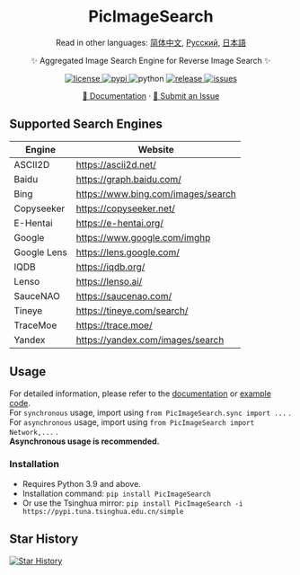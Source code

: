 <div align="center">

# PicImageSearch

Read in other languages: [简体中文](docs/zh/README.zh-CN.md), [Русский](docs/ru/README.ru-RU.md), [日本語](docs/ja/README.ja-JP.md)

✨ Aggregated Image Search Engine for Reverse Image Search ✨

<a href="https://raw.githubusercontent.com/kitUIN/PicImageSearch/master/LICENSE">
    <img src="https://img.shields.io/github/license/kitUIN/PicImageSearch" alt="license">
</a>
<a href="https://pypi.python.org/pypi/PicImageSearch">
    <img src="https://img.shields.io/pypi/v/PicImageSearch" alt="pypi">
</a>
<img src="https://img.shields.io/badge/python-3.9+-blue" alt="python">
<a href="https://github.com/kitUIN/PicImageSearch/releases">
    <img src="https://img.shields.io/github/v/release/kitUIN/PicImageSearch" alt="release">
</a>
<a href="https://github.com/kitUIN/PicImageSearch/issues">
    <img src="https://img.shields.io/github/issues/kitUIN/PicImageSearch" alt="issues">
</a>

<a href="https://pic-image-search.kituin.fun/">📖 Documentation</a>
·
<a href="https://github.com/kitUIN/PicImageSearch/issues/new">🐛 Submit an Issue</a>

</div>

## Supported Search Engines

| Engine      | Website                              |
|-------------|--------------------------------------|
| ASCII2D     | <https://ascii2d.net/>               |
| Baidu       | <https://graph.baidu.com/>           |
| Bing        | <https://www.bing.com/images/search> |
| Copyseeker  | <https://copyseeker.net/>            |
| E-Hentai    | <https://e-hentai.org/>              |
| Google      | <https://www.google.com/imghp>       |
| Google Lens | <https://lens.google.com/>           |
| IQDB        | <https://iqdb.org/>                  |
| Lenso       | <https://lenso.ai/>                  |
| SauceNAO    | <https://saucenao.com/>              |
| Tineye      | <https://tineye.com/search/>         |
| TraceMoe    | <https://trace.moe/>                 |
| Yandex      | <https://yandex.com/images/search>   |

## Usage

For detailed information, please refer to the [documentation](https://pic-image-search.kituin.fun/) or [example code](demo/code/).  
For `synchronous` usage, import using `from PicImageSearch.sync import ...` .  
For `asynchronous` usage, import using `from PicImageSearch import Network,...` .  
**Asynchronous usage is recommended.**

### Installation

- Requires Python 3.9 and above.
- Installation command: `pip install PicImageSearch`
- Or use the Tsinghua mirror: `pip install PicImageSearch -i https://pypi.tuna.tsinghua.edu.cn/simple`

## Star History

[![Star History](https://starchart.cc/kitUIN/PicImageSearch.svg)](https://starchart.cc/kitUIN/PicImageSearch)
